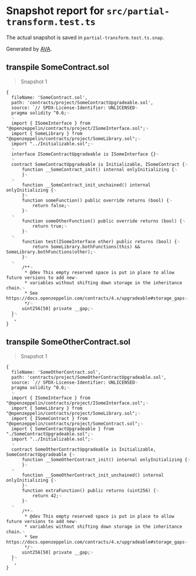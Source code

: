 # Snapshot report for `src/partial-transform.test.ts`

The actual snapshot is saved in `partial-transform.test.ts.snap`.

Generated by [AVA](https://avajs.dev).

## transpile SomeContract.sol

> Snapshot 1

    {
      fileName: 'SomeContract.sol',
      path: 'contracts/project/SomeContractUpgradeable.sol',
      source: `// SPDX-License-Identifier: UNLICENSED␊
      pragma solidity ^0.6;␊
      ␊
      import { ISomeInterface } from "@openzeppelin/contracts/project/ISomeInterface.sol";␊
      import { SomeLibrary } from "@openzeppelin/contracts/project/SomeLibrary.sol";␊
      import "../Initializable.sol";␊
      ␊
      interface ISomeContractUpgradeable is ISomeInterface {}␊
      ␊
      contract SomeContractUpgradeable is Initializable, ISomeContract {␊
          function __SomeContract_init() internal onlyInitializing {␊
          }␊
      ␊
          function __SomeContract_init_unchained() internal onlyInitializing {␊
          }␊
          function someFunction() public override returns (bool) {␊
              return false;␊
          }␊
      ␊
          function someOtherFunction() public override returns (bool) {␊
              return true;␊
          }␊
      ␊
          function test(ISomeInterface other) public returns (bool) {␊
              return SomeLibrary.bothFunctions(this) && SomeLibrary.bothFunctions(other);␊
          }␊
      ␊
          /**␊
           * @dev This empty reserved space is put in place to allow future versions to add new␊
           * variables without shifting down storage in the inheritance chain.␊
           * See https://docs.openzeppelin.com/contracts/4.x/upgradeable#storage_gaps␊
           */␊
          uint256[50] private __gap;␊
      }␊
      `,
    }

## transpile SomeOtherContract.sol

> Snapshot 1

    {
      fileName: 'SomeOtherContract.sol',
      path: 'contracts/project/SomeOtherContractUpgradeable.sol',
      source: `// SPDX-License-Identifier: UNLICENSED␊
      pragma solidity ^0.6;␊
      ␊
      import { ISomeInterface } from "@openzeppelin/contracts/project/ISomeInterface.sol";␊
      import { SomeLibrary } from "@openzeppelin/contracts/project/SomeLibrary.sol";␊
      import { ISomeContract } from "@openzeppelin/contracts/project/SomeContract.sol";␊
      import { SomeContractUpgradeable } from "./SomeContractUpgradeable.sol";␊
      import "../Initializable.sol";␊
      ␊
      contract SomeOtherContractUpgradeable is Initializable, SomeContractUpgradeable {␊
          function __SomeOtherContract_init() internal onlyInitializing {␊
          }␊
      ␊
          function __SomeOtherContract_init_unchained() internal onlyInitializing {␊
          }␊
          function extraFunction() public returns (uint256) {␊
              return 42;␊
          }␊
      ␊
          /**␊
           * @dev This empty reserved space is put in place to allow future versions to add new␊
           * variables without shifting down storage in the inheritance chain.␊
           * See https://docs.openzeppelin.com/contracts/4.x/upgradeable#storage_gaps␊
           */␊
          uint256[50] private __gap;␊
      }␊
      `,
    }
